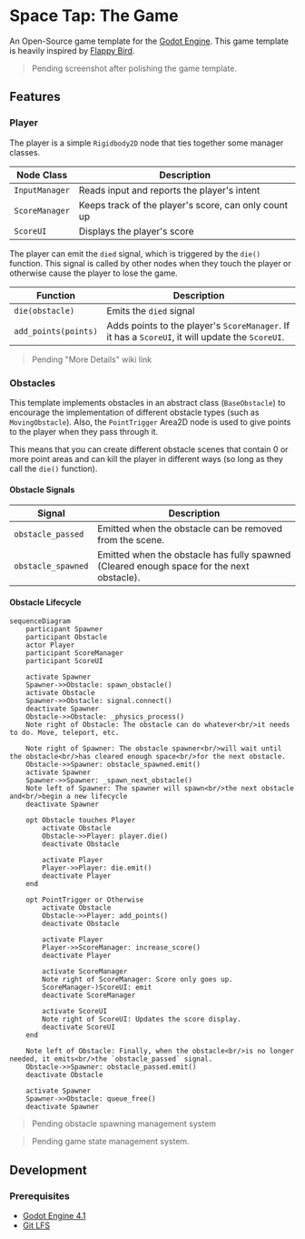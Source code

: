 # Space Tap: The Game

An Open-Source game template for the [Godot Engine](https://godotengine.org/). This game template is heavily inspired by [Flappy Bird](https://en.wikipedia.org/wiki/Flappy_Bird).

> Pending screenshot after polishing the game template.

## Features

### Player

The player is a simple `Rigidbody2D` node that ties together some manager classes.

| Node Class | Description |
| --- | --- |
| `InputManager` | Reads input and reports the player's intent |
| `ScoreManager` | Keeps track of the player's score, can only count up |
| `ScoreUI` | Displays the player's score |

The player can emit the `died` signal, which is triggered by the `die()` function. This signal is called by other nodes when they touch the player or otherwise cause the player to lose the game.

| Function | Description |
| --- | --- |
| `die(obstacle)` | Emits the `died` signal |
| `add_points(points)` | Adds points to the player's `ScoreManager`. If it has a `ScoreUI`, it will update the `ScoreUI`. |

> Pending "More Details" wiki link

### Obstacles

This template implements obstacles in an abstract class (`BaseObstacle`) to encourage the implementation of different obstacle types (such as `MovingObstacle`). Also, the `PointTrigger` Area2D node is used to give points to the player when they pass through it. 

This means that you can create different obstacle scenes that contain 0 or more point areas and can kill the player in different ways (so long as they call the `die()` function).

#### Obstacle Signals

| Signal | Description |
| --- | --- |
| `obstacle_passed` | Emitted when the obstacle can be removed from the scene. |
| `obstacle_spawned` | Emitted when the obstacle has fully spawned (Cleared enough space for the next obstacle). |

#### Obstacle Lifecycle

```mermaid
sequenceDiagram
    participant Spawner
    participant Obstacle
    actor Player
    participant ScoreManager
    participant ScoreUI

    activate Spawner
    Spawner->>Obstacle: spawn_obstacle()
    activate Obstacle
    Spawner->>Obstacle: signal.connect()
    deactivate Spawner
    Obstacle->>Obstacle: _physics_process()
    Note right of Obstacle: The obstacle can do whatever<br/>it needs to do. Move, teleport, etc.

    Note right of Spawner: The obstacle spawner<br/>will wait until the obstacle<br/>has cleared enough space<br/>for the next obstacle.
    Obstacle->>Spawner: obstacle_spawned.emit()
    activate Spawner
    Spawner->>Spawner: _spawn_next_obstacle()
    Note left of Spawner: The spawner will spawn<br/>the next obstacle and<br/>begin a new lifecycle
    deactivate Spawner

    opt Obstacle touches Player
        activate Obstacle
        Obstacle->>Player: player.die()
        deactivate Obstacle

        activate Player
        Player->>Player: die.emit()
        deactivate Player
    end

    opt PointTrigger or Otherwise
        activate Obstacle
        Obstacle->>Player: add_points()
        deactivate Obstacle

        activate Player
        Player->>ScoreManager: increase_score()
        deactivate Player

        activate ScoreManager
        Note right of ScoreManager: Score only goes up.
        ScoreManager-)ScoreUI: emit
        deactivate ScoreManager

        activate ScoreUI
        Note right of ScoreUI: Updates the score display.
        deactivate ScoreUI
    end

    Note left of Obstacle: Finally, when the obstacle<br/>is no longer needed, it emits<br/>the `obstacle_passed` signal.
    Obstacle->>Spawner: obstacle_passed.emit()
    deactivate Obstacle

    activate Spawner
    Spawner->>Obstacle: queue_free()
    deactivate Spawner
```

> Pending obstacle spawning management system

> Pending game state management system.

## Development

### Prerequisites

- [Godot Engine 4.1](https://godotengine.org/download)
- [Git LFS](https://git-lfs.github.com/)

